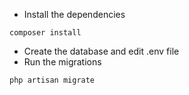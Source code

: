 * Install the dependencies

```
composer install
```

* Create the database and edit .env file
* Run the migrations

```
php artisan migrate
```

